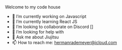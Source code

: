 Welcome to my code house

- 🔭 I’m currently working on Javascript
- 🌱 I’m currently learning React JS
- 👯 I’m looking to collaborate on Discord []
- 🤔 I’m looking for help with 
- 💬 Ask me about Jiujitsu
- 📫 How to reach me: hermanrademeyer@icloud.com 
